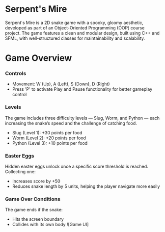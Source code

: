 # Serpent's Mire
Serpent's Mire is a 2D snake game with a spooky, gloomy aesthetic, developed as part of an Object-Oriented Programming (OOP) course project. The game features a clean and modular design, built using C++ and SFML, with well-structured classes for maintainability and scalability.
# Game Overview
### Controls
- Movement: W (Up), A (Left), S (Down), D (Right)
- Press 'P' to activate Play and Pause functionality for better gameplay control
### Levels
The game includes three difficulty levels — Slug, Worm, and Python — each increasing the snake’s speed and the challenge of catching food.
- Slug (Level 1): +30 points per food
- Worm (Level 2): +20 points per food
- Python (Level 3): +10 points per food
### Easter Eggs
Hidden easter eggs unlock once a specific score threshold is reached. Collecting one:
- Increases score by +50
- Reduces snake length by 5 units, helping the player navigate more easily
### Game Over Conditions
The game ends if the snake:
- Hits the screen boundary
- Collides with its own body
![Game UI] 
